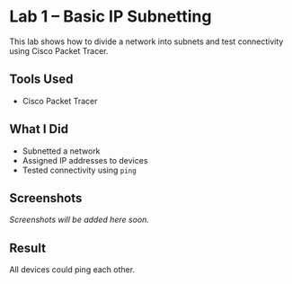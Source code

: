 # Lab 1 – Basic IP Subnetting

This lab shows how to divide a network into subnets and test connectivity using Cisco Packet Tracer.

## Tools Used
- Cisco Packet Tracer

## What I Did
- Subnetted a network
- Assigned IP addresses to devices
- Tested connectivity using `ping`

## Screenshots
_Screenshots will be added here soon._

## Result
All devices could ping each other.
